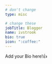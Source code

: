 ```yaml
---
# don't change
type: misc

# change these
jobTitle: Blogger
name: ivstrook
bio: true
icon: ":coffee:"
---
```


Add your Bio here!:+1: